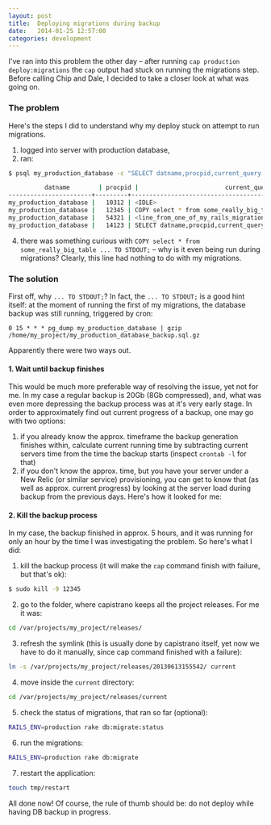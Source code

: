 ```yaml
---
layout: post
title:  Deploying migrations during backup
date:   2014-01-25 12:57:00
categories: development
---
```

I've ran into this problem the other day – after running `cap production deploy:migrations` the `cap` output had stuck on running the migrations step. Before calling Chip and Dale, I decided to take a closer look at what was going on.

###  The problem

Here's the steps I did to understand why my deploy stuck on attempt to run migrations.

1. logged into server with production database,
2. ran:

  ```bash
$ psql my_production_database -c "SELECT datname,procpid,current_query FROM pg_stat_activity;"

            datname        | procpid |                        current_query                        
-----------------------+---------+-------------------------------------------------------------
my_production_database |   10312 | <IDLE>
my_production_database |   12345 | COPY select * from some_really_big_table ... TO STDOUT;
my_production_database |   54321 | <line_from_one_of_my_rails_migrations>
my_production_database |   14123 | SELECT datname,procpid,current_query FROM pg_stat_activity;
  ```

4. there was something curious with `COPY select * from some_really_big_table ... TO STDOUT;` – why is it even being run during migrations? Clearly, this line had nothing to do with my migrations.

###  The solution

First off, why `... TO STDOUT;`? In fact, the `... TO STDOUT;` is a good hint itself: at the moment of running the first of my migrations, the database backup was still running, triggered by cron:

```
0 15 * * * pg_dump my_production_database | gzip /home/my_project/my_production_database_backup.sql.gz
```

Apparently there were two ways out.

#### 1. Wait until backup finishes

This would be much more preferable way of resolving the issue, yet not for me. In my case a regular backup is 20Gb (8Gb compressed), and, what was even more depressing the backup process was at it's very early stage. In order to approximately find out current progress of a backup, one may go with two options:

1. if you already know the approx. timeframe the backup generation finishes within, calculate current running time by subtracting current servers time from the time the backup starts (inspect `crontab -l` for that)
2. if you don't know the approx. time, but you have your server under a New Relic (or similar service) provisioning, you can get to know that (as well as approx. current progress) by looking at the server load during backup from the previous days. Here's how it looked for me: <image>

#### 2. Kill the backup process

In my case, the backup finished in approx. 5 hours, and it was running for only an hour by the time I was investigating the problem. So here's what I did:

1. kill the backup process (it will make the `cap` command finish with failure, but that's ok):
      
  ```bash
$ sudo kill -9 12345       
  ```

2. go to the folder, where capistrano keeps all the project releases. For me it was:

  ```bash
cd /var/projects/my_project/releases/
  ```

3. refresh the symlink (this is usually done by capistrano itself, yet now we have to do it manually, since cap command finished with a failure):

  ```bash
ln -s /var/projects/my_project/releases/20130613155542/ current
  ```

4. move inside the `current` directory:

  ```bash
cd /var/projects/my_project/releases/current
  ```

5. check the status of migrations, that ran so far (optional):

  ```bash
RAILS_ENV=production rake db:migrate:status
  ```

6. run the migrations:

  ```bash
RAILS_ENV=production rake db:migrate
  ```

7. restart the application:

  ```bash
touch tmp/restart
  ```

All done now! Of course, the rule of thumb should be: do not deploy while having DB backup in progress.
